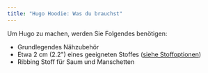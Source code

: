 ```yaml
---
title: "Hugo Hoodie: Was du brauchst"
---
```


Um Hugo zu machen, werden Sie Folgendes benötigen:

- Grundlegendes Nähzubehör
- Etwa 2 cm (2.2") eines geeigneten Stoffes ([siehe Stoffoptionen](/docs/patterns/hugo/fabric))
- Ribbing Stoff für Saum und Manschetten
